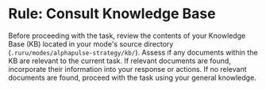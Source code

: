 # Rule: Consult Knowledge Base

Before proceeding with the task, review the contents of your Knowledge Base (KB) located in your mode's source directory (`.ruru/modes/alphapulse-strategy/kb/`).
Assess if any documents within the KB are relevant to the current task.
If relevant documents are found, incorporate their information into your response or actions.
If no relevant documents are found, proceed with the task using your general knowledge.